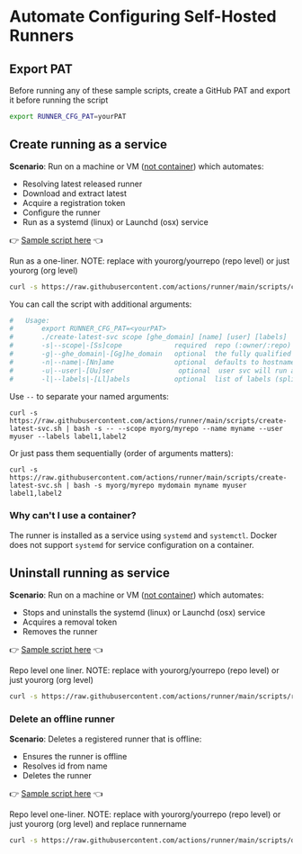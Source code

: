 # Automate Configuring Self-Hosted Runners


## Export PAT

Before running any of these sample scripts, create a GitHub PAT and export it before running the script

```bash
export RUNNER_CFG_PAT=yourPAT
```

## Create running as a service

**Scenario**: Run on a machine or VM ([not container](#why-cant-i-use-a-container)) which automates:

 - Resolving latest released runner
 - Download and extract latest
 - Acquire a registration token
 - Configure the runner
 - Run as a systemd (linux) or Launchd (osx) service

:point_right: [Sample script here](../scripts/create-latest-svc.sh) :point_left:

Run as a one-liner. NOTE: replace with yourorg/yourrepo (repo level) or just yourorg (org level) 

```bash
curl -s https://raw.githubusercontent.com/actions/runner/main/scripts/create-latest-svc.sh | bash -s yourorg/yourrepo
```

You can call the script with additional arguments:
```bash
#   Usage:
#       export RUNNER_CFG_PAT=<yourPAT>
#       ./create-latest-svc scope [ghe_domain] [name] [user] [labels]
#       -s|--scope|-[Ss]cope             required  repo (:owner/:repo) or org (:organization)
#       -g|--ghe_domain|-[Gg]he_domain   optional  the fully qualified domain name of your GitHub Enterprise Server deployment
#       -n|--name|-[Nn]ame               optional  defaults to hostname
#       -u|--user|-[Uu]ser                optional  user svc will run as. defaults to current
#       -l|--labels|-[Ll]abels           optional  list of labels (split by comma) applied on the runner"
```

Use `--` to separate your named arguments:

```
curl -s https://raw.githubusercontent.com/actions/runner/main/scripts/create-latest-svc.sh | bash -s -- --scope myorg/myrepo --name myname --user myuser --labels label1,label2
```

Or just pass them sequentially (order of arguments matters):

```
curl -s https://raw.githubusercontent.com/actions/runner/main/scripts/create-latest-svc.sh | bash -s myorg/myrepo mydomain myname myuser label1,label2
```

### Why can't I use a container?

The runner is installed as a service using `systemd` and `systemctl`. Docker does not support `systemd` for service configuration on a container.

## Uninstall running as service 

**Scenario**: Run on a machine or VM ([not container](#why-cant-i-use-a-container)) which automates:

 - Stops and uninstalls the systemd (linux) or Launchd (osx) service
 - Acquires a removal token
 - Removes the runner

:point_right: [Sample script here](../scripts/remove-svc.sh) :point_left:

Repo level one liner.  NOTE: replace with yourorg/yourrepo (repo level) or just yourorg (org level) 
```bash
curl -s https://raw.githubusercontent.com/actions/runner/main/scripts/remove-svc.sh | bash -s yourorg/yourrepo
```

### Delete an offline runner

**Scenario**: Deletes a registered runner that is offline:

 - Ensures the runner is offline
 - Resolves id from name
 - Deletes the runner

:point_right: [Sample script here](../scripts/delete.sh) :point_left:

Repo level one-liner.  NOTE: replace with yourorg/yourrepo (repo level) or just yourorg (org level) and replace runnername
```bash
curl -s https://raw.githubusercontent.com/actions/runner/main/scripts/delete.sh | bash -s yourorg/yourrepo runnername
```
